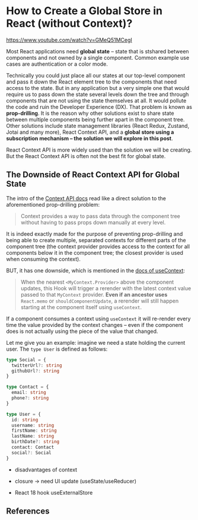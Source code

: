 # How to Create a Global Store in React (without Context)?

https://www.youtube.com/watch?v=GMeQ51MCegI

Most React applications need **global state** – state that is stshared between components and not owned by a single component. Common example use cases are authentication or a color mode.

Technically you could just place all our states at our top-level component and pass it down the React element tree to the components that need access to the state. But in any application but a very simple one that would require us to pass down the state several levels down the tree and through components that are not using the state themselves at all. It would pollute the code and ruin the Developer Experience (DX). That problem is known as **prop-drilling**. It is the reason why other solutions exist to share state between multiple components being further apart in the component tree. Other solutions include state management libraries (React Redux, Zustand, Jotai and many more), React Context API, and a **global store using a subscription mechanism – the solution we will explore in this post**.

React Context API is more widely used than the solution we will be creating. But the React Context API is often not the best fit for global state.

## The Downside of React Context API for Global State

The intro of the [Context API docs](https://reactjs.org/docs/context.html) read like a direct solution to the aforementioned prop-drilling problem:

> Context provides a way to pass data through the component tree without having to pass props down manually at every level.

It is indeed exactly made for the purpose of preventing prop-drilling and being able to create multiple, separated contexts for different parts of the component tree (the context provider provides access to the context for all components below it in the component tree; the closest provider is used when consuming the context).

BUT, it has one downside, which is mentioned in the [docs of useContext](https://reactjs.org/docs/hooks-reference.html#usecontext):

> When the nearest `<MyContext.Provider>` above the component updates, this Hook will trigger a rerender with the latest context value passed to that `MyContext` provider. **Even if an ancestor uses** `React.memo` or `shouldComponentUpdate`, a rerender will still happen starting at the component itself using `useContext`.

If a component consumes a context using `useContext` it will re-render every time the value provided by the context changes – even if the component does is not actually using the piece of the value that changed.

Let me give you an example: imagine we need a state holding the current user. The `type User` is defined as follows:

```typescript
type Social = {
  twitterUrl?: string
  githubUrl?: string
}

type Contact = {
  email: string
  phone?: string
}

type User = {
  id: string
  username: string
  firstName: string
  lastName: string
  birthDate?: string
  contact: Contact
  social?: Social
}
```

* disadvantages of context
    
* closure -&gt; need UI update (useState/useReducer)
    
* React 18 hook useExternalStore
    

## References
